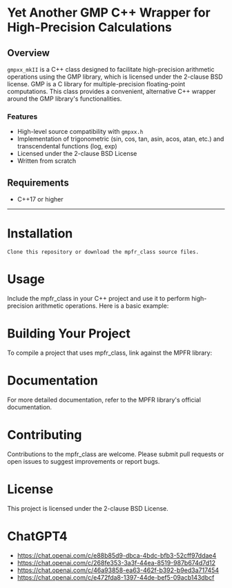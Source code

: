 # Yet Another GMP C++ Wrapper for High-Precision Calculations

## Overview

`gmpxx_mkII` is a C++ class designed to facilitate high-precision arithmetic operations using the GMP library, which is licensed under the 2-clause BSD license. GMP is a C library for multiple-precision floating-point computations. This class provides a convenient, alternative C++ wrapper around the GMP library's functionalities.

### Features

- High-level source compatibility with `gmpxx.h`
- Implementation of trigonometric (sin, cos, tan, asin, acos, atan, etc.) and transcendental functions (log, exp)
- Licensed under the 2-clause BSD License
- Written from scratch

## Requirements

- C++17 or higher

---

# Installation

    Clone this repository or download the mpfr_class source files.

# Usage

Include the mpfr_class in your C++ project and use it to perform high-precision arithmetic operations. Here is a basic example:

# Building Your Project

To compile a project that uses mpfr_class, link against the MPFR library:

# Documentation

For more detailed documentation, refer to the MPFR library's official documentation.

# Contributing

Contributions to the mpfr_class are welcome. Please submit pull requests or open issues to suggest improvements or report bugs.

# License

This project is licensed under the 2-clause BSD License.

# ChatGPT4

* https://chat.openai.com/c/e88b85d9-dbca-4bdc-bfb3-52cff97ddae4
* https://chat.openai.com/c/268fe353-3a3f-44ea-8519-987b674d7d12
* https://chat.openai.com/c/46a93858-ea63-462f-b392-b9ed3a717454
* https://chat.openai.com/c/e472fda8-1397-44de-bef5-09acb143dbcf
